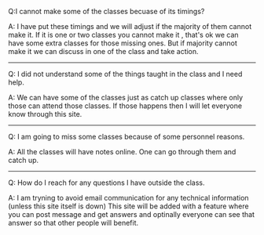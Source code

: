 Q:I cannot make some of the classes becuase of its timings?

A: I have put these timings and we will adjust if the majority of them cannot make it. If it is one or two classes you cannot make it , that's ok we can have some extra classes for those missing ones. But if majority cannot make it we can discuss in one of the class and take action.

___

Q: I did not understand some of the things taught in the class and I need help.

A: We can have some of the classes just as catch up classes where only those can attend those classes. If those happens then I will let everyone know through this site.

___
Q: I am going to miss some classes because of some personnel reasons.

A: All the classes will have notes online. One can go through them and catch up.

___
Q: How do I reach for any questions I have outside the class.

A: I am tryning to avoid email communication for any technical information (unless this site itself is down) This site will be added with a feature where you can post message and get answers and optinally everyone can see that answer so that other people will benefit.
